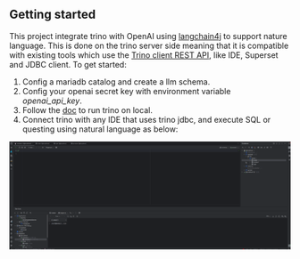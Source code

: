 ## Getting started
This project integrate trino with OpenAI using [langchain4j](https://github.com/langchain4j/langchain4j) to support nature language. 
This is done on the trino server side meaning that it is compatible with existing tools which use the [Trino client REST API](https://trino.io/docs/current/develop/client-protocol.html), like IDE, Superset and JDBC client.
To get started:

1. Config a mariadb catalog and create a llm schema.
2. Config your openai secret key with environment variable _openai_api_key_.
3. Follow the [doc](https://github.com/trinodb/trino#running-trino-in-your-ide) to run trino on local.
4. Connect trino with any IDE that uses trino jdbc, and execute SQL or questing using natural language as below: 

![](use-case.gif "use-case")
